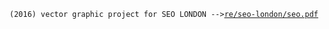 `(2016) vector graphic project for SEO LONDON -->`<a href="https://niconicosette.github.io/re/seo-london/seo.pdf">`re/seo-london/seo.pdf`</a>
